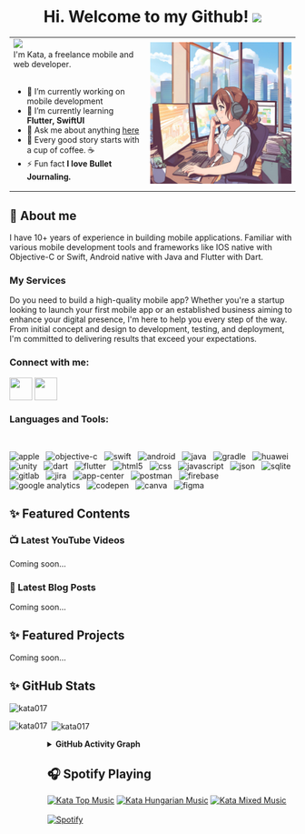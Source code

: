 <h1 align="center">
    Hi. Welcome to my Github!
    <img src="https://media.giphy.com/media/hvRJCLFzcasrR4ia7z/giphy.gif" width="30px"/>
</h1>
<table>
    <tbody>
         <tr>
            <td>
                <!-- Typing SVG by DenverCoder1 - https://github.com/DenverCoder1/readme-typing-svg -->
                <img src="https://readme-typing-svg.demolab.com?font=Rouge+Script&size=30&pause=1000&color=4ED3C0&width=435&lines=Hi%2C+I'am+Kata++%F0%9F%91%8B;I'am+Mobile+Application+Developer+%F0%9F%93%B1;I'am+Flutter+Developer+%F0%9F%96%A5;I+%E2%9D%A4%EF%B8%8F+UI+Design"/>
                 <br/>
                I'm Kata, a freelance mobile and web developer.
                <br/>
                <br/>
                <ul>
                    <li>🔭 I’m currently working on mobile development </li>
                    <li>🌱 I’m currently learning <b>Flutter, SwiftUI</b></li>
                    <li>💬 Ask me about anything <a href="https://github.com/kata017/kata017/discussions">here</a> </b></li>
                    <li>🎯 Every good story starts with a cup of coffee. ☕ </li>
                    <li>⚡ Fun fact <b>I love Bullet Journaling.</b></li>
                </ul>
            </td>
            <td>
                <img src="/Images/kata.png" width="500" title="hover text">
            </td>
        </tr>
    </tbody>
</table>

## 👀 About me

I have 10+ years of experience in building mobile applications. Familiar with various mobile development tools and frameworks like IOS native with Objective-C or Swift, Android native with Java and Flutter with Dart.

### My Services

Do you need to build a high-quality mobile app? Whether you're a startup looking to launch your first mobile app or an established business aiming to enhance your digital presence, I'm here to help you every step of the way. From initial concept and design to development, testing, and deployment, I'm committed to delivering results that exceed your expectations.

### Connect with me:

<p align="left">
     <a href="mailto:kata017@gmail.com?subject=Mail From GitHub Profile">
         <img align="center" src="https://img.icons8.com/?size=100&id=13922&format=png&color=000000" height="40" width="40"/></a>
     <a href="https://www.linkedin.com/in/katalin-lazányi-182a8b1a/">
        <img align="center" src="https://img.icons8.com/?size=100&id=13930&format=png&color=000000" height="40" width="40"/></a>
</p>

### Languages and Tools:

<br/>
<p align="left">
  <img src="https://www.vectorlogo.zone/logos/apple/apple-icon.svg" alt="apple" width="50" height="50"/> 
  &nbsp;
  <img src="https://www.vectorlogo.zone/logos/apple_objectivec/apple_objectivec-icon.svg" alt="objective-c" width="50" height="50"/>
  &nbsp;
  <img src="https://www.vectorlogo.zone/logos/swift/swift-icon.svg" alt="swift" width="50" height="50"/>
  &nbsp;
  <img src="https://www.vectorlogo.zone/logos/android/android-icon.svg" alt="android" width="50" height="50"/> 
  &nbsp;
  <img src="https://www.vectorlogo.zone/logos/java/java-icon.svg" alt="java" width="50" height="50"/> 
  &nbsp;
  <img src="https://www.vectorlogo.zone/logos/gradle/gradle-icon.svg" alt="gradle" width="50" height="50"/> 
  &nbsp;
  <img src="https://www.vectorlogo.zone/logos/huawei/huawei-icon.svg" alt="huawei" width="50" height="50"/> 
  &nbsp;
  <img src="https://www.vectorlogo.zone/logos/unity3d/unity3d-icon.svg" alt="unity" width="50" height="50"/> 
  &nbsp;
  <img src="https://www.vectorlogo.zone/logos/dartlang/dartlang-icon.svg" alt="dart" width="50" height="50"/> 
  &nbsp;
  <img src="https://www.vectorlogo.zone/logos/flutterio/flutterio-icon.svg" alt="flutter" width="50" height="50"/>
  &nbsp;
  <img src="https://www.vectorlogo.zone/logos/w3_html5/w3_html5-icon.svg" alt="html5" width="50" height="50"/>
  &nbsp;
  <img src="https://www.vectorlogo.zone/logos/w3_css/w3_css-icon.svg" alt="css" width="50" height="50"/>
  &nbsp;
  <img src="https://www.vectorlogo.zone/logos/javascript/javascript-icon.svg" alt="javascript" width="50" height="50"/> 
  &nbsp;
  <img src="https://www.vectorlogo.zone/logos/json/json-icon.svg" alt="json" width="50" height="50"/> 
  &nbsp;
  <img src="https://www.vectorlogo.zone/logos/sqlite/sqlite-icon.svg" alt="sqlite" width="50" height="50"/> 
  &nbsp;
  <img src="https://www.vectorlogo.zone/logos/gitlab/gitlab-icon.svg" alt="gitlab" width="50" height="50"/> 
  &nbsp;
  <img src="https://www.vectorlogo.zone/logos/atlassian_jira/atlassian_jira-icon.svg" alt="jira" width="50" height="50"/> 
  &nbsp;
  <img src="https://www.vectorlogo.zone/logos/appcenterms/appcenterms-icon.svg" alt="app-center" width="50" height="50"/> 
  &nbsp;
  <img src="https://www.vectorlogo.zone/logos/getpostman/getpostman-icon.svg" alt="postman" width="50" height="50"/> 
  &nbsp;
  <img src="https://www.vectorlogo.zone/logos/firebase/firebase-icon.svg" alt="firebase" width="50" height="50"/>
  &nbsp;
  <img src="https://www.vectorlogo.zone/logos/google_analytics/google_analytics-icon.svg" alt="google analytics" width="50" height="50"/> 
  &nbsp;
  <img src="https://www.vectorlogo.zone/logos/codepen/codepen-icon.svg" alt="codepen" width="50" height="50"/> 
  &nbsp;
  <img src="https://www.vectorlogo.zone/logos/canva/canva-icon.svg" alt="canva" width="50" height="50"/> 
  &nbsp;
  <img src="https://www.vectorlogo.zone/logos/figma/figma-icon.svg" alt="figma" width="50" height="50"/> 
</p>

## ✨ Featured Contents

### 📺 Latest YouTube Videos
Coming soon...

### 📒 Latest Blog Posts
Coming soon...

## ✨ Featured Projects
Coming soon...

## ✨ GitHub Stats

<p align="left"> 
    <img src="https://komarev.com/ghpvc/?username=kata017&label=Profile%20views&color=0e75b6&style=flat" alt="kata017"/> 
</p>
<p>
    <img align="left" src="https://github-readme-stats.vercel.app/api/top-langs/?username=kata017&layout=compact&hide=html&theme=tokyonight&border_radius=20px" alt="kata017" height="180em"/>
</p>

<p>
    &nbsp;
    <img align="center" src="https://github-readme-stats.vercel.app/api?username=kata017&show_icons=true&count_private=true&include_all_commits=true&theme=tokyonight&border_radius=20px&custom_title=All%20My%20Stats%20in%20a%20Nutshel" alt="kata017" height="180em"/>
</p>

<details>
    <summary><b>GitHub Activity Graph</b></summary>
    <br/>
    <img alt="kata017's Activity Graph" src="https://github-readme-activity-graph.vercel.app/graph?username=kata017&bg_color=1F222E&color=BE91F2&line=638fda&point=35aea1&hide_border=true" />
</details>

## 🎧 Spotify Playing

[![Kata Top Music](https://img.shields.io/badge/Kata%20Top%20Music-%231DB954.svg?&style=flat-square&logo=spotify&logoColor=white)](https://open.spotify.com/playlist/37i9dQZF1EUMDoJuT8yJsl) 
[![Kata Hungarian Music](https://img.shields.io/badge/Kata%20Hungarian%20Music-%231DB954.svg?&style=flat-square&logo=spotify&logoColor=white)](https://open.spotify.com/playlist/0ra8nPeud1YT0OkOaR2kpG)
[![Kata Mixed Music](https://img.shields.io/badge/Kata%20Mixed%20Music-%231DB954.svg?&style=flat-square&logo=spotify&logoColor=white)](https://open.spotify.com/playlist/0S1P1ljIukrrHNnfwGGdgC)
<br/>
<br/>
[![Spotify](https://kata017.vercel.app/api/spotify?background_color=0d1117&border_color=ffffff)](https://open.spotify.com/user/kata017)
